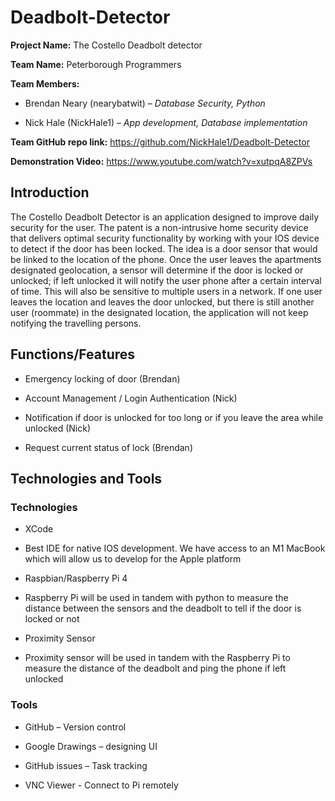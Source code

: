 # Deadbolt-Detector
__Project Name:__ The Costello Deadbolt detector 

__Team Name:__ Peterborough Programmers 

__Team Members:__ 

- Brendan Neary (nearybatwit) – _Database Security, Python_ 

- Nick Hale (NickHale1) – _App development, Database implementation_ 

__Team GitHub repo link:__ https://github.com/NickHale1/Deadbolt-Detector 

__Demonstration Video:__ https://www.youtube.com/watch?v=xutpqA8ZPVs



## Introduction 

The Costello Deadbolt Detector is an application designed to improve daily security for the user. The patent is a non-intrusive home security device that delivers optimal security functionality by working with your IOS device to detect if the door has been locked. The idea is a door sensor that would be linked to the location of the phone. Once the user leaves the apartments designated geolocation, a sensor will determine if the door is locked or unlocked; if left unlocked it will notify the user phone after a certain interval of time. This will also be sensitive to multiple users in a network. If one user leaves the location and leaves the door unlocked, but there is still another user (roommate) in the designated location, the application will not keep notifying the travelling persons. 




## Functions/Features 

- Emergency locking of door (Brendan) 

- Account Management / Login Authentication (Nick) 

- Notification if door is unlocked for too long or if you leave the area while unlocked (Nick) 

- Request current status of lock (Brendan) 

## Technologies and Tools 

### Technologies 

- XCode 

- Best IDE for native IOS development. We have access to an M1 MacBook which will allow us to develop for the Apple platform 

- Raspbian/Raspberry Pi 4 

- Raspberry Pi will be used in tandem with python to measure the distance between the sensors and the deadbolt to tell if the door is locked or not 

- Proximity Sensor 

- Proximity sensor will be used in tandem with the Raspberry Pi to measure the distance of the deadbolt and ping the phone if left unlocked 



### Tools 

- GitHub – Version control  

- Google Drawings – designing UI 

- GitHub issues – Task tracking 

- VNC Viewer - Connect to Pi remotely
